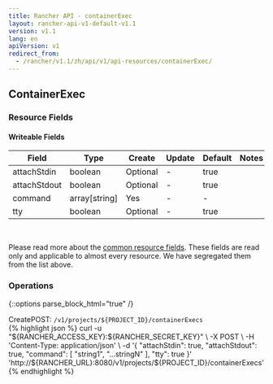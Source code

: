 ```yaml
---
title: Rancher API - containerExec
layout: rancher-api-v1-default-v1.1
version: v1.1
lang: en
apiVersion: v1
redirect_from:
  - /rancher/v1.1/zh/api/v1/api-resources/containerExec/
---
```


## ContainerExec



### Resource Fields

#### Writeable Fields

Field | Type | Create | Update | Default | Notes
---|---|---|---|---|---
attachStdin | boolean | Optional | - | true | 
attachStdout | boolean | Optional | - | true | 
command | array[string] | Yes | - | - | 
tty | boolean | Optional | - | true | 



<br>

Please read more about the [common resource fields]({{site.baseurl}}/rancher/{{page.version}}/{{page.lang}}/api/{{page.apiVersion}}/common/). These fields are read only and applicable to almost every resource. We have segregated them from the list above.

### Operations
{::options parse_block_html="true" /}
<a id="create"></a>
<div class="action"><span class="header">Create<span class="headerright">POST:  <code>/v1/projects/${PROJECT_ID}/containerExecs</code></span></span>
<div class="action-contents"> {% highlight json %}
curl -u "${RANCHER_ACCESS_KEY}:${RANCHER_SECRET_KEY}" \
-X POST \
-H 'Content-Type: application/json' \
-d '{
	"attachStdin": true,
	"attachStdout": true,
	"command": [
		"string1",
		"...stringN"
	],
	"tty": true
}' 'http://${RANCHER_URL}:8080/v1/projects/${PROJECT_ID}/containerExecs'
{% endhighlight %}
</div></div>



